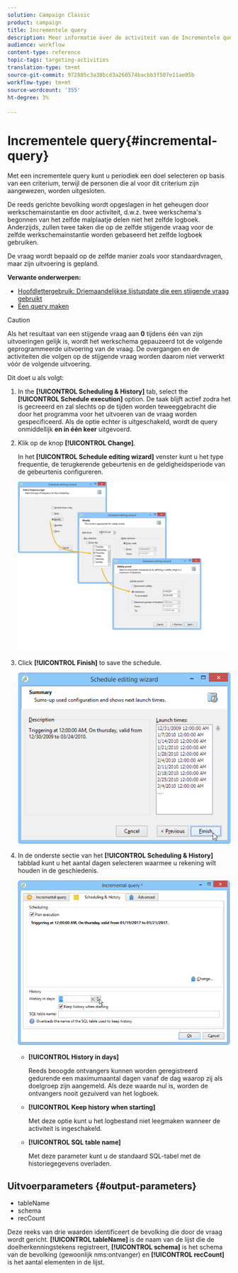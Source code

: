 ```yaml
---
solution: Campaign Classic
product: campaign
title: Incrementele query
description: Meer informatie over de activiteit van de Incrementele queryworkflow
audience: workflow
content-type: reference
topic-tags: targeting-activities
translation-type: tm+mt
source-git-commit: 972885c3a38bcd3a260574bacbb3f507e11ae05b
workflow-type: tm+mt
source-wordcount: '355'
ht-degree: 3%

---
```



# Incrementele query{#incremental-query}

Met een incrementele query kunt u periodiek een doel selecteren op basis van een criterium, terwijl de personen die al voor dit criterium zijn aangewezen, worden uitgesloten.

De reeds gerichte bevolking wordt opgeslagen in het geheugen door werkschemainstantie en door activiteit, d.w.z. twee werkschema&#39;s begonnen van het zelfde malplaatje delen niet het zelfde logboek. Anderzijds, zullen twee taken die op de zelfde stijgende vraag voor de zelfde werkschemainstantie worden gebaseerd het zelfde logboek gebruiken.

De vraag wordt bepaald op de zelfde manier zoals voor standaardvragen, maar zijn uitvoering is gepland.

**Verwante onderwerpen:**

* [Hoofdlettergebruik: Driemaandelijkse lijstupdate die een stijgende vraag gebruikt](../../workflow/using/quarterly-list-update.md)
* [Een query maken](../../workflow/using/query.md#creating-a-query)

>[!CAUTION]
>
>Als het resultaat van een stijgende vraag aan **0** tijdens één van zijn uitvoeringen gelijk is, wordt het werkschema gepauzeerd tot de volgende geprogrammeerde uitvoering van de vraag. De overgangen en de activiteiten die volgen op de stijgende vraag worden daarom niet verwerkt vóór de volgende uitvoering.

Dit doet u als volgt:

1. In the **[!UICONTROL Scheduling & History]** tab, select the **[!UICONTROL Schedule execution]** option. De taak blijft actief zodra het is gecreeerd en zal slechts op de tijden worden teweeggebracht die door het programma voor het uitvoeren van de vraag worden gespecificeerd. Als de optie echter is uitgeschakeld, wordt de query onmiddellijk **en in één keer** uitgevoerd.
1. Klik op de knop **[!UICONTROL Change]**.

   In het **[!UICONTROL Schedule editing wizard]** venster kunt u het type frequentie, de terugkerende gebeurtenis en de geldigheidsperiode van de gebeurtenis configureren.

   ![](assets/s_user_segmentation_wizard_11.png)

1. Click **[!UICONTROL Finish]** to save the schedule.

   ![](assets/s_user_segmentation_wizard_valid.png)

1. In de onderste sectie van het **[!UICONTROL Scheduling & History]** tabblad kunt u het aantal dagen selecteren waarmee u rekening wilt houden in de geschiedenis.

   ![](assets/edit_request_inc.png)

   * **[!UICONTROL History in days]**

      Reeds beoogde ontvangers kunnen worden geregistreerd gedurende een maximumaantal dagen vanaf de dag waarop zij als doelgroep zijn aangemeld. Als deze waarde nul is, worden de ontvangers nooit gezuiverd van het logboek.

   * **[!UICONTROL Keep history when starting]**

      Met deze optie kunt u het logbestand niet leegmaken wanneer de activiteit is ingeschakeld.

   * **[!UICONTROL SQL table name]**

      Met deze parameter kunt u de standaard SQL-tabel met de historiegegevens overladen.

## Uitvoerparameters {#output-parameters}

* tableName
* schema
* recCount

Deze reeks van drie waarden identificeert de bevolking die door de vraag wordt gericht. **[!UICONTROL tableName]** is de naam van de lijst die de doelherkenningstekens registreert, **[!UICONTROL schema]** is het schema van de bevolking (gewoonlijk nms:ontvanger) en **[!UICONTROL recCount]** is het aantal elementen in de lijst.
